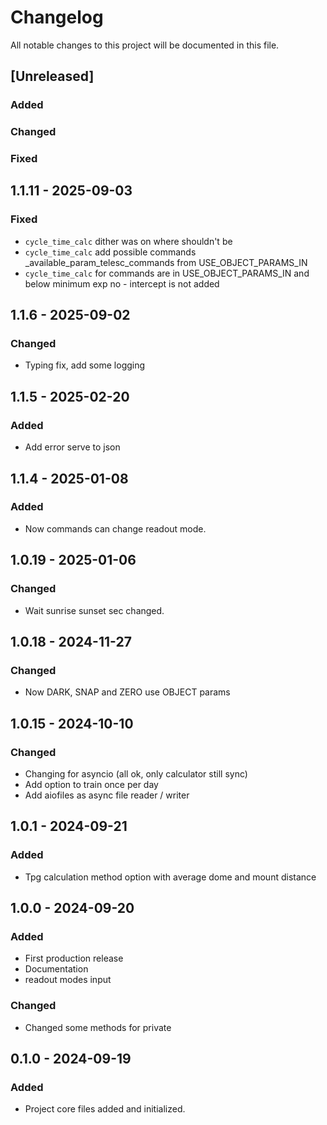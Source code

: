 # Changelog
All notable changes to this project will be documented in this file.

## [Unreleased]
### Added
### Changed
### Fixed

## 1.1.11 - 2025-09-03
### Fixed
- `cycle_time_calc` dither was on where shouldn't be
- `cycle_time_calc` add possible commands _available_param_telesc_commands from USE_OBJECT_PARAMS_IN
- `cycle_time_calc` for commands are in USE_OBJECT_PARAMS_IN and below minimum exp no - intercept is not added

## 1.1.6 - 2025-09-02
### Changed
- Typing fix, add some logging

## 1.1.5 - 2025-02-20
### Added
- Add error serve to json

## 1.1.4 - 2025-01-08
### Added
- Now commands can change readout mode.


## 1.0.19 - 2025-01-06
### Changed
- Wait sunrise sunset sec changed.


## 1.0.18 - 2024-11-27
### Changed
- Now DARK, SNAP and ZERO use OBJECT params


## 1.0.15 - 2024-10-10
### Changed
- Changing for asyncio (all ok, only calculator still sync)
- Add option to train once per day
- Add aiofiles as async file reader / writer


## 1.0.1 - 2024-09-21
### Added
- Tpg calculation method option  with average dome and mount distance


## 1.0.0 - 2024-09-20
### Added
- First production release
- Documentation
- readout modes input


### Changed
- Changed some methods for private


## 0.1.0 - 2024-09-19
### Added
- Project core files added and initialized.
